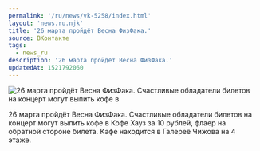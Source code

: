 ```yaml
---
permalink: '/ru/news/vk-5258/index.html'
layout: 'news.ru.njk'
title: '26 марта пройдёт Весна ФизФака.'
source: ВКонтакте
tags:
  - news_ru
description: '26 марта пройдёт Весна ФизФака.'
updatedAt: 1521792060
---
```

![26 марта пройдёт Весна ФизФака. Счастливые обладатели билетов на концерт могут выпить кофе в](https://sun9-49.userapi.com/impf/c840434/v840434496/6a54b/k305yQmdI0Q.jpg?size=1080x810&quality=96&proxy=1&sign=916beca6a6e3d5d20eecfbe21434789b&c_uniq_tag=0t-dDd0HdevQSN-VhcAVE2JzjIy2tSUuSgGwM7xs1P4&type=album)

26 марта пройдёт Весна ФизФака. Счастливые обладатели билетов на концерт могут выпить кофе в Кофе Хауз за 10 рублей, флаер на обратной стороне билета. Кафе находится в Галереё Чижова на 4 этаже.

